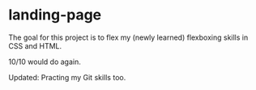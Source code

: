 # landing-page

The goal for this project is to flex my (newly learned) flexboxing skills in CSS and HTML. 

10/10 would do again.

Updated: Practing my Git skills too. 
